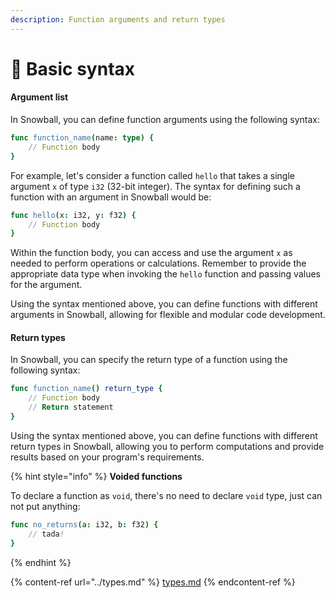 ```yaml
---
description: Function arguments and return types
---
```


# 🐣 Basic syntax

#### Argument list

In Snowball, you can define function arguments using the following syntax:

```nim
func function_name(name: type) {
    // Function body
}
```

For example, let's consider a function called `hello` that takes a single argument `x` of type `i32` (32-bit integer). The syntax for defining such a function with an argument in Snowball would be:

```nim
func hello(x: i32, y: f32) {
    // Function body
}
```

Within the function body, you can access and use the argument `x` as needed to perform operations or calculations. Remember to provide the appropriate data type when invoking the `hello` function and passing values for the argument.

Using the syntax mentioned above, you can define functions with different arguments in Snowball, allowing for flexible and modular code development.

#### Return types

In Snowball, you can specify the return type of a function using the following syntax:

```nim
func function_name() return_type {
    // Function body
    // Return statement
}
```

Using the syntax mentioned above, you can define functions with different return types in Snowball, allowing you to perform computations and provide results based on your program's requirements.

{% hint style="info" %}
**Voided functions**

To declare a function as `void`, there's no need to declare `void` type, just can not put anything:

```nim
func no_returns(a: i32, b: f32) {
    // tada!
}
```
{% endhint %}

{% content-ref url="../types.md" %}
[types.md](../types.md)
{% endcontent-ref %}
